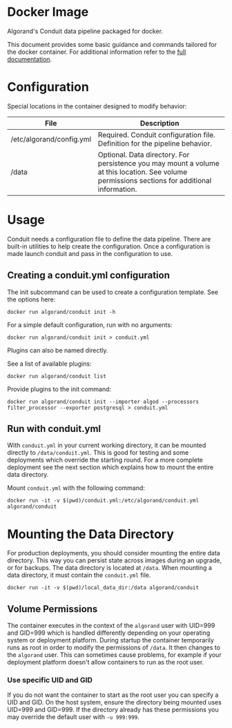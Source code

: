 # Docker Image

Algorand's Conduit data pipeline packaged for docker.

This document provides some basic guidance and commands tailored
for the docker container. For additional information refer to
the [full documentation](https://developer.algorand.org/docs/get-details/conduit/GettingStarted/).

# Configuration

Special locations in the container designed to modify behavior:

| File | Description |
| ---- | ----------- |
| /etc/algorand/config.yml | Required. Conduit configuration file. Definition for the pipeline behavior. |
| /data | Optional. Data directory. For persistence you may mount a volume at this location. See volume permissions sections for additional information. |

# Usage

Conduit needs a configuration file to define the data pipeline.
There are built-in utilities to help create the configuration.
Once a configuration is made launch conduit and pass in the configuration
to use.

## Creating a conduit.yml configuration

The init subcommand can be used to create a configuration template.
See the options here:
```
docker run algorand/conduit init -h
```

For a simple default configuration, run with no arguments:
```
docker run algorand/conduit init > conduit.yml
```

Plugins can also be named directly.

See a list of available plugins:
```
docker run algorand/conduit list
```

Provide plugins to the init command:
```
docker run algorand/conduit init --importer algod --processors filter_processor --exporter postgresql > conduit.yml
```

## Run with conduit.yml

With `conduit.yml` in your current working directory, it can be mounted directly to `/data/conduit.yml`. This is good for testing and some deployments which override the starting round. For a more complete deployment see the next section which explains how to mount the entire data directory.

Mount `conduit.yml` with the following command:
```
docker run -it -v $(pwd)/conduit.yml:/etc/algorand/conduit.yml algorand/conduit
```

# Mounting the Data Directory

For production deployments, you should consider mounting the entire data directory. This way you can persist state across images during an upgrade, or for backups. The data directory is located at `/data`. When mounting a data directory, it must contain the `conduit.yml` file.

```
docker run -it -v $(pwd)/local_data_dir:/data algorand/conduit
```

## Volume Permissions

The container executes in the context of the `algorand` user with UID=999 and GID=999 which is handled differently depending on your operating system or deployment platform. During startup the container temporarily runs as root in order to modify the permissions of `/data`. It then changes to the `algorand` user. This can sometimes cause problems, for example if your deployment platform doesn't allow containers to run as the root user.

### Use specific UID and GID

If you do not want the container to start as the root user you can specify a UID and GID. On the host system, ensure the directory being mounted uses UID=999 and GID=999. If the directory already has these permissions you may override the default user with `-u 999:999`.
